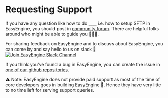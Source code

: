 # Requesting Support

If you have any question like how to do ____ i.e. how to setup SFTP in EasyEngine, you should post in [community forum](https://community.easyengine.io/). There are helpful folks around who might be able to guide you 🕵🏻‍♂️️.

For sharing feedback on EasyEngine and to discuss about EasyEngine, you can come by and say hello to us on slack :wave: [![Join EasyEngine Slack Channel](http://slack.easyengine.io/badge.svg)](http://slack.easyengine.io/)

If you think you've found a bug in EasyEngine, you can create the issue in [one of our github repositories](github-repos.md).

:warning: Note: EasyEngine does not provide paid support as most of the time of core developers goes in building EasyEngine :rocket:. Hence they have very litte to no time left for serving support queries. 